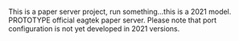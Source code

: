 This is a paper server project, run something...this is a 2021 model. PROTOTYPE official eagtek paper server. Please note that port configuration is not yet developed in 2021 versions.
